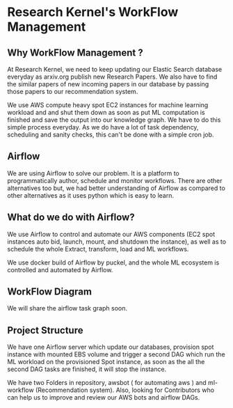 # Research Kernel's WorkFlow Management

## Why WorkFlow Management ?

At Research Kernel, we need to keep updating our Elastic Search database everyday as arxiv.org publish new Research Papers. We also have to find the similar papers of new incoming papers in our database by passing those papers to our recommendation system. 

We use AWS compute heavy spot EC2 instances for machine learning workload and and shut them down as soon as put ML computation is finished and save the output into our knowledge graph. We have to do this simple process everyday. As we do have a lot of task dependency, scheduling and sanity checks, this can't be done with a simple cron job.  

## Airflow

We are using Airflow to solve our problem. It is a platform to programmatically author, schedule and monitor workflows. There are other alternatives too but, we had better understanding of Airflow as compared to other alternatives as it uses python which is easy to learn. 


## What do we do with Airflow?

We use Airflow to control and automate our AWS components (EC2 spot instances auto bid, launch, mount, and shutdown the instance), as well as to schedule the whole Extract, transform, load and ML workflows. 

We use docker build of Airflow by puckel, and the whole ML ecosystem is controlled and automated by Airflow.

## WorkFlow Diagram 

We will share the airflow task graph soon. 

## Project Structure

We have one Airflow server which update our databases, provision spot instance with mounted EBS volume and trigger a second DAG which run the ML workload on the provisioned Spot instance, as soon as the all the second DAG tasks are finished, it will stop the instance. 

We have two Folders in repository, awsbot ( for automating aws ) and ml-workflow (Recommendation system). Also, looking for Contributors who can help us to improve and review our AWS bots and airflow DAGs.
